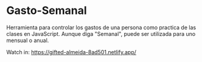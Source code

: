 # Gasto-Semanal
Herramienta para controlar los gastos de una persona como practica de las clases en JavaScript. Aunque diga "Semanal", puede ser utilizada para uno mensual o anual.

Watch in: https://gifted-almeida-8ad501.netlify.app/



